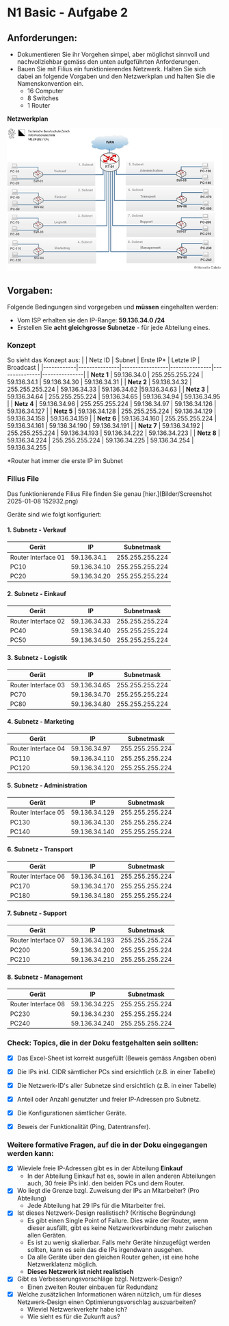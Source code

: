 # N1 Basic - Aufgabe 2


## Anforderungen:
- Dokumentieren Sie ihr Vorgehen simpel, aber möglichst sinnvoll und nachvollziehbar gemäss den unten aufgeführten Anforderungen. 
- Bauen Sie mit Filius ein funktionierendes Netzwerk. Halten Sie sich dabei an folgende Vorgaben und den Netzwerkplan und halten Sie die Namenskonvention ein.
    - 16 Computer
    -  8 Switches
    -  1 Router


**Netzwerkplan**


![Netzwerkplan](https://github.com/erionreci-5/M129/blob/main/Bilder/P1_2_Filius_800.jpg)


## Vorgaben:


Folgende Bedingungen sind vorgegeben und **müssen** eingehalten werden:


- Vom ISP erhalten sie den IP-Range: **59.136.34.0 /24**
- Erstellen Sie **acht gleichgrosse Subnetze** - für jede Abteilung eines.


### Konzept

So sieht das Konzept aus:
|            | Netz ID       | Subnet          | Erste IP*     | Letzte IP     | Broadcast     |
|------------|---------------|-----------------|---------------|---------------|---------------|
| **Netz 1** | 59.136.34.0   | 255.255.255.224 | 59.136.34.1   | 59.136.34.30  | 59.136.34.31  |
| **Netz 2** | 59.136.34.32  | 255.255.255.224 | 59.136.34.33  | 59.136.34.62  |59.136.34.63   |
| **Netz 3** | 59.136.34.64  | 255.255.255.224 | 59.136.34.65  | 59.136.34.94  | 59.136.34.95  |
| **Netz 4** | 59.136.34.96  | 255.255.255.224 | 59.136.34.97  | 59.136.34.126 | 59.136.34.127 |
| **Netz 5** | 59.136.34.128 | 255.255.255.224 | 59.136.34.129 | 59.136.34.158 | 59.136.34.159 |
| **Netz 6** | 59.136.34.160 | 255.255.255.224 | 59.136.34.161 | 59.136.34.190 | 59.136.34.191 |
| **Netz 7** | 59.136.34.192 | 255.255.255.224 | 59.136.34.193 | 59.136.34.222 | 59.136.34.223 |
| **Netz 8** | 59.136.34.224 | 255.255.255.224 | 59.136.34.225 | 59.136.34.254 | 59.136.34.255 |



*Router hat immer die erste IP im Subnet


### Filius File


Das funktionierende Filius File finden Sie genau [hier.](Bilder/Screenshot 2025-01-08 152932.png)


Geräte sind wie folgt konfiguriert:


#### 1. Subnetz - Verkauf
| Gerät               | IP               | Subnetmask       |
|---------------------|------------------|------------------|
| Router Interface 01 | 59.136.34.1      | 255.255.255.224  |
| PC10                | 59.136.34.10     | 255.255.255.224  |
| PC20                | 59.136.34.20     | 255.255.255.224  |


#### 2. Subnetz - Einkauf
| Gerät               | IP              | Subnetmask       |
|---------------------|-----------------|------------------|
| Router Interface 02 | 59.136.34.33    | 255.255.255.224  |
| PC40                | 59.136.34.40    | 255.255.255.224  |
| PC50                | 59.136.34.50    | 255.255.255.224  |


#### 3. Subnetz - Logistik
| Gerät               | IP              | Subnetmask       |
|---------------------|-----------------|------------------|
| Router Interface 03 | 59.136.34.65    | 255.255.255.224  |
| PC70                | 59.136.34.70    | 255.255.255.224  |
| PC80                | 59.136.34.80    | 255.255.255.224  |


#### 4. Subnetz - Marketing
| Gerät               | IP              | Subnetmask       |
|---------------------|-----------------|------------------|
| Router Interface 04 | 59.136.34.97    | 255.255.255.224  |
| PC110               | 59.136.34.110   | 255.255.255.224  |
| PC120               | 59.136.34.120   | 255.255.255.224  |


#### 5. Subnetz - Administration
| Gerät               | IP              | Subnetmask       |
|---------------------|-----------------|------------------|
| Router Interface 05 | 59.136.34.129   | 255.255.255.224  |
| PC130               | 59.136.34.130   | 255.255.255.224  |
| PC140               | 59.136.34.140   | 255.255.255.224  |


#### 6. Subnetz - Transport
| Gerät               | IP              | Subnetmask       |
|---------------------|-----------------|------------------|
| Router Interface 06 | 59.136.34.161   | 255.255.255.224  |
| PC170               | 59.136.34.170   | 255.255.255.224  |
| PC180               | 59.136.34.180   | 255.255.255.224  |


#### 7. Subnetz - Support
| Gerät               | IP              | Subnetmask       |
|---------------------|-----------------|------------------|
| Router Interface 07 | 59.136.34.193   | 255.255.255.224  |
| PC200               | 59.136.34.200   | 255.255.255.224  |
| PC210               | 59.136.34.210   | 255.255.255.224  |


#### 8. Subnetz - Management
| Gerät               | IP              | Subnetmask       |
|---------------------|-----------------|------------------|
| Router Interface 08 | 59.136.34.225   | 255.255.255.224  |
| PC230               | 59.136.34.230   | 255.255.255.224  |
| PC240               | 59.136.34.240   | 255.255.255.224  |



### Check:   Topics, die in der Doku festgehalten sein sollten:
- [x] Das Excel-Sheet ist korrekt ausgefüllt (Beweis gemäss Angaben oben)
- [x] Die IPs inkl. CIDR sämtlicher PCs sind ersichtlich (z.B. in einer Tabelle)
- [x] Die Netzwerk-ID's aller Subnetze sind ersichtlich (z.B. in einer Tabelle)
- [x] Anteil oder Anzahl genutzter und freier IP-Adressen pro Subnetz.
- [x] Die Konfigurationen sämtlicher Geräte.
- [x] Beweis der Funktionalität (Ping, Datentransfer).


### Weitere formative Fragen, auf die in der Doku eingegangen werden kann:
- [x] Wieviele freie IP-Adressen gibt es in der Abteilung **Einkauf**
  - In der Abteilung Einkauf hat es, sowie in allen anderen Abteilungen auch, 30 freie IPs inkl. den beiden PCs und dem Router.
- [x] Wo liegt die Grenze bzgl. Zuweisung der IPs an Mitarbeiter? (Pro Abteilung)
  - Jede Abteilung hat 29 IPs für die Mitarbeiter frei.
- [x] Ist dieses Netzwerk-Design realistisch? (Kritische Begründung)
  - Es gibt einen Single Point of Failure. Dies wäre der Router, wenn dieser ausfällt, gibt es keine Netzwerkverbindung mehr zwischen allen Geräten.
  - Es ist zu wenig skalierbar. Falls mehr Geräte hinzugefügt werden sollten, kann es sein das die IPs irgendwann ausgehen.
  - Da alle Geräte über den gleichen Router gehen, ist eine hohe Netzwerklatenz möglich.
  - **Dieses Netzwerk ist nicht realistisch**
- [x] Gibt es Verbesserungsvorschläge bzgl. Netzwerk-Design?
  - Einen zweiten Router einbauen für Redundanz
- [x] Welche zusätzlichen Informationen wären nützlich, um für dieses Netzwerk-Design einen Optimierungsvorschlag auszuarbeiten?
  - Wieviel Netzwerkverkehr habe ich?
  - Wie sieht es für die Zukunft aus?
